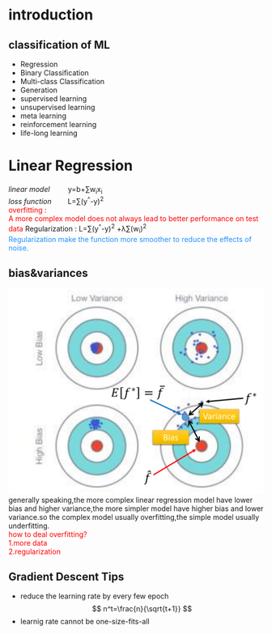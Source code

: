 # introduction
## classification of ML
- Regression
- Binary Classification
- Multi-class Classification
- Generation
- supervised learning
- unsupervised learning
- meta learning
- reinforcement learning
- life-long learning
# Linear Regression 
*linear model* 　　 y=b+∑w<sub>i</sub>x<sub>i</sub>  
*loss function* 　　L=∑(y<sup>^</sup>-y)<sup>2</sup>  
<font color=#FF0000> overfitting :  
A more complex model does not always lead to better performance on test data</font>
Regularization : L=∑(y<sup>^</sup>-y)<sup>2</sup>  +λ∑(w<sub>i</sub>)<sup>2</sup>  
<font color=#1E90FF> Regularization make the function more smoother to reduce the effects of noise.</font>   
## bias&variances
![](./img/bias&variances.PNG)
generally speaking,the more complex linear regression model have lower bias and higher variance,the more simpler model have higher bias and lower variance.so the complex model usually overfitting,the
simple model usually underfitting.  
<font color=#FF0000> 
how to deal overfitting?  
1.more data  
2.regularization
</font>
## Gradient Descent Tips  
- reduce the learning rate by every few epoch  
$$
n^t=\frac{n}{\sqrt{t+1}}
$$
- learnig rate cannot be one-size-fits-all